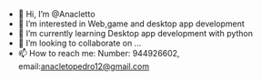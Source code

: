 - 👋 Hi, I’m @Anacletto
- 👀 I’m interested in Web,game and desktop app development
- 🌱 I’m currently learning Desktop app development with python
- 💞️ I’m looking to collaborate on ...
- 📫 How to reach me: Number: 944926602, email:anacletopedro12@gmail.com

<!---
Anacletto/Anacletto is a ✨ special ✨ repository because its `README.md` (this file) appears on your GitHub profile.
You can click the Preview link to take a look at your changes.
--->

